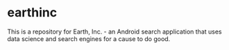 # earthinc
This is a repository for Earth, Inc. - an Android search application that uses data science and search engines for a cause to do good.
